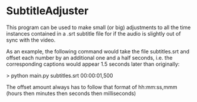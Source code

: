 # SubtitleAdjuster

This program can be used to make small (or big) adjustments to all the time instances contained in a .srt subtitle file for if the audio is slightly out of sync with the video.

As an example, the following command would take the file subtitles.srt and offset each number by an additional one and a half seconds, i.e. the corresponding captions would appear 1.5 seconds later than originally: 

  \> python main.py subtitles.srt 00:00:01,500

The offset amount always has to follow that format of hh:mm:ss,mmm  
(hours then minutes then seconds then milliseconds)
